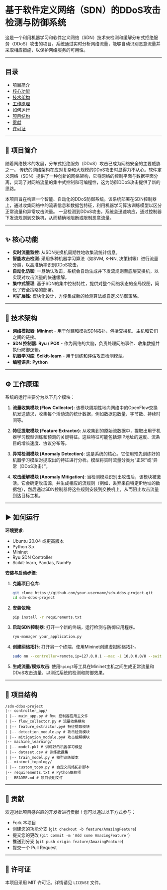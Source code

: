 # 基于软件定义网络（SDN）的DDoS攻击检测与防御系统

这是一个利用机器学习和软件定义网络（SDN）技术来检测和缓解分布式拒绝服务（DDoS）攻击的项目。系统通过实时分析网络流量，能够自动识别恶意流量并采取相应措施，以保护网络服务的可用性。

---

## 目录
- [项目简介](#项目简介)
- [核心功能](#核心功能)
- [技术架构](#技术架构)
- [工作原理](#工作原理)
- [如何运行](#如何运行)
- [项目结构](#项目结构)
- [贡献](#贡献)
- [许可证](#许可证)

---

## 📝 项目简介

随着网络技术的发展，分布式拒绝服务（DDoS）攻击已成为网络安全的主要威胁之一。 传统的网络架构在应对复杂和大规模的DDoS攻击时显得力不从心。软件定义网络（SDN）提供了一种创新的网络架构，它将网络的控制平面与数据平面分离，实现了对网络流量的集中式控制和可编程性，这为防御DDoS攻击提供了新的思路。

本项目旨在构建一个智能、自动化的DDoS防御系统。该系统部署在SDN控制器上，通过收集网络中的流表信息和数据包特征，利用机器学习算法训练模型以区分正常流量和异常攻击流量。 一旦检测到DDoS攻击，系统会迅速响应，通过控制器下发流规则到交换机，从而精确地阻断或限制恶意流量。

---

## ✨ 核心功能

*   **实时流量监控**: 从SDN交换机周期性地收集流统计信息。
*   **智能攻击检测**: 采用多种机器学习算法（如SVM, K-NN, 决策树等）进行流量分类，以高准确率识别DDoS攻击。
*   **自动化防御**: 一旦确认攻击，系统会自动生成并下发流规则至底层交换机，以实现对攻击流量的快速缓解。
*   **集中式管理**: 基于SDN的集中控制特性，提供对整个网络状态的全局视图，简化了安全策略的部署。
*   **可扩展性**: 模块化设计，方便集成新的检测算法或自定义防御策略。

---

## 🚀 技术架构

*   **网络模拟器**: **Mininet** - 用于创建和模拟SDN拓扑，包括交换机、主机和它们之间的链接。
*   **SDN 控制器**: **Ryu / POX** - 作为网络的大脑，负责处理网络事件、收集数据并执行防御逻辑。
*   **机器学习库**: **Scikit-learn** - 用于训练和评估攻击检测模型。
*   **编程语言**: **Python**

---

## ⚙️ 工作原理

系统的运行主要分为以下几个模块：

1.  **流量收集模块 (Flow Collector)**:
    该模块周期性地向网络中的OpenFlow交换机发送请求，收集每个活动流的统计数据，例如数据包数量、字节数、持续时间等。

2.  **特征提取模块 (Feature Extractor)**:
    从收集到的原始流数据中，提取出用于机器学习模型训练和预测的关键特征。这些特征可能包括源IP地址的速度、流条目的增长速度、协议分布等。

3.  **异常检测模块 (Anomaly Detection)**:
    这是系统的核心。它使用预先训练好的机器学习模型对提取出的特征进行分析。模型将实时流量分类为“正常”或“异常（DDoS攻击）”。

4.  **攻击缓解模块 (Anomaly Mitigation)**:
    当检测模块识别出攻击后，该模块被激活。它会确定攻击源，并生成相应的流规则（例如，丢弃来自特定IP地址的数据包），然后通过SDN控制器将这些规则安装到交换机上，从而阻止攻击流量到达目标主机。

---

## ▶️ 如何运行

**环境要求**:
*   Ubuntu 20.04 或更高版本
*   Python 3.x
*   Mininet
*   Ryu SDN Controller
*   Scikit-learn, Pandas, NumPy

**安装与启动步骤**:

1.  **克隆项目仓库**:
    ```bash
    git clone https://github.com/your-username/sdn-ddos-project.git
    cd sdn-ddos-project
    ```

2.  **安装依赖**:
    ```bash
    pip install -r requirements.txt
    ```

3.  **启动SDN控制器**:
    打开一个新的终端，运行检测与防御应用程序。
    ```bash
    ryu-manager your_application.py
    ```

4.  **创建网络拓扑**:
    打开另一个终端，使用Mininet创建虚拟网络拓扑。
    ```bash
    sudo mn --controller=remote,ip=127.0.0.1 --mac -i 10.0.0.0/8 --switch=ovsk,protocols=OpenFlow13 --topo=linear,4
    ```

5.  **生成流量/模拟攻击**:
    使用`hping3`等工具在Mininet主机之间生成正常流量和DDoS攻击流量，以测试系统的检测和防御效果。

---

## 📁 项目结构
```
/sdn-ddos-project
|-- controller_app/
| |-- main_app.py # Ryu 控制器应用主文件
| |-- flow_collector.py # 流量收集模块
| |-- feature_extractor.py# 特征提取模块
| |-- detection_module.py # 攻击检测模块
| |-- mitigation_module.py# 攻击缓解模块
|-- machine_learning/
| |-- model.pkl # 训练好的机器学习模型
| |-- dataset.csv # 训练数据集
| |-- train_model.py # 模型训练脚本
|-- mininet_topology/
| |-- custom_topo.py # 自定义网络拓扑脚本
|-- requirements.txt # Python依赖项
|-- README.md # 项目说明文件
```

---

## 🤝 贡献

欢迎对此项目感兴趣的开发者进行贡献！您可以通过以下方式参与：
*   Fork 本项目
*   创建您的功能分支 (`git checkout -b feature/AmazingFeature`)
*   提交您的更改 (`git commit -m 'Add some AmazingFeature'`)
*   推送到分支 (`git push origin feature/AmazingFeature`)
*   提交一个 Pull Request

---

## 📄 许可证

本项目采用 MIT 许可证。详情请见 `LICENSE` 文件。
